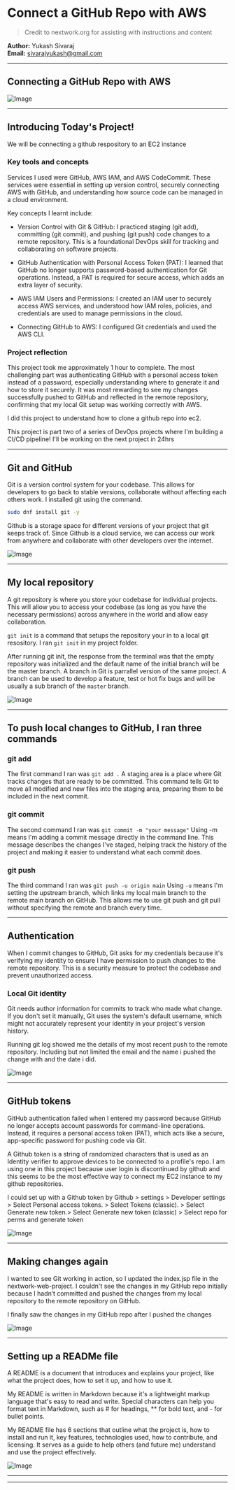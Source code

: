 # Connect a GitHub Repo with AWS

> Credit to nextwork.org for assisting with instructions and content

**Author:** Yukash Sivaraj  
**Email:** sivarajyukash@gmail.com

---

## Connecting a GitHub Repo with AWS

![Image](http://learn.nextwork.org/merry_vermilion_zany_llama/uploads/aws-devops-github_dd9d254e)

---

## Introducing Today's Project!

We will be connecting a github respository to an EC2 instance

### Key tools and concepts

Services I used were GitHub, AWS IAM, and AWS CodeCommit. These services were essential in setting up version control, securely connecting AWS with GitHub, and understanding how source code can be managed in a cloud environment.

Key concepts I learnt include:

- Version Control with Git & GitHub: I practiced staging (git add), committing (git commit), and pushing (git push) code changes to a remote repository. This is a foundational DevOps skill for tracking and collaborating on software projects.

- GitHub Authentication with Personal Access Token (PAT): I learned that GitHub no longer supports password-based authentication for Git operations. Instead, a PAT is required for secure access, which adds an extra layer of security.

- AWS IAM Users and Permissions: I created an IAM user to securely access AWS services, and understood how IAM roles, policies, and credentials are used to manage permissions in the cloud.

- Connecting GitHub to AWS: I configured Git credentials and used the AWS CLI.

### Project reflection

This project took me approximately 1 hour to complete. The most challenging part was authenticating GitHub with a personal access token instead of a password, especially understanding where to generate it and how to store it securely. It was most rewarding to see my changes successfully pushed to GitHub and reflected in the remote repository, confirming that my local Git setup was working correctly with AWS.

I did this project to understand how to clone a github repo into ec2.

This project is part two of a series of DevOps projects where I'm building a CI/CD pipeline! I'll be working on the next project in 24hrs

---

## Git and GitHub

Git is a version control system for your codebase. This allows for developers to go back to stable versions, collaborate without affecting each others work. I installed git using the command.

```bash
sudo dnf install git -y 
```

Github is a storage space for different versions of your project that git keeps track of. Since Github is a cloud service, we can access our work from anywhere and collaborate with other developers over the internet.

![Image](http://learn.nextwork.org/merry_vermilion_zany_llama/uploads/aws-devops-github_efaadbf7)

---

## My local repository

A git repository is where you store your codebase for individual projects. This will allow you to access your codebase (as long as you have the necessary permissions) across anywhere in the world and allow easy collaboration.

`git init`  is a command that setups the repository your in to a local git resository. I ran `git init` in my project folder.

After running git init, the response from the terminal was that the empty repository was initialized and the default name of the initial branch will be the master branch.  A branch in Git is parrallel version of the same project. A branch can be used to develop a feature, test or hot fix bugs and will be usually a sub branch of the `master` branch. 

![Image](http://learn.nextwork.org/merry_vermilion_zany_llama/uploads/aws-devops-github_7bf21bae)

---

## To push local changes to GitHub, I ran three commands

### git add

The first command I ran was `git add .` A staging area is a place where Git tracks changes that are ready to be committed. This command tells Git to move all modified and new files into the staging area, preparing them to be included in the next commit.

### git commit

The second command I ran was `git commit -m "your message"`
Using -m means I'm adding a commit message directly in the command line. This message describes the changes I've staged, helping track the history of the project and making it easier to understand what each commit does.

### git push

The third command I ran was `git push -u origin main`
Using `-u` means I'm setting the upstream branch, which links my local main branch to the remote main branch on GitHub. This allows me to use git push and git pull without specifying the remote and branch every time.

---

## Authentication

When I commit changes to GitHub, Git asks for my credentials because it's verifying my identity to ensure I have permission to push changes to the remote repository. This is a security measure to protect the codebase and prevent unauthorized access.

### Local Git identity

Git needs author information for commits to track who made what change. If you don't set it manually, Git uses the system's default username, which might not accurately represent your identity in your project's version history.

Running git log showed me the details of my most recent push to the remote repository. Including but not limited the email and the name i pushed the change with and the date i did.

![Image](http://learn.nextwork.org/merry_vermilion_zany_llama/uploads/aws-devops-github_9a27ee3b)

---

## GitHub tokens

GitHub authentication failed when I entered my password because GitHub no longer accepts account passwords for command-line operations. Instead, it requires a personal access token (PAT), which acts like a secure, app-specific password for pushing code via Git.

A Github token is a string of randomized characters that is used as an Identity verifier to approve devices to be connected to a profile's repo. I am using one in this project because user login is discontinued by github and this seems to be the most effective way to connect my EC2 instance to my github repositories.

I could set up with a Github token by 
Github > settings > Developer settings >  Select Personal access tokens. > Select Tokens (classic). > Select Generate new token.> Select Generate new token (classic) > Select repo for perms and generate token

![Image](http://learn.nextwork.org/merry_vermilion_zany_llama/uploads/aws-devops-github_fa11169d)

---

## Making changes again

I wanted to see Git working in action, so I updated the index.jsp file in the nextwork-web-project. I couldn't see the changes in my GitHub repo initially because I hadn’t committed and pushed the changes from my local repository to the remote repository on GitHub.

I finally saw the changes in my GitHub repo after I pushed the changes


![Image](http://learn.nextwork.org/merry_vermilion_zany_llama/uploads/aws-devops-github_6becb2bc)

---

## Setting up a READMe file

A README is a document that introduces and explains your project, like what the project does, how to set it up, and how to use it.

My README is written in Markdown because it's a lightweight markup language that's easy to read and write. Special characters can help you format text in Markdown, such as # for headings, ** for bold text, and - for bullet points.

My README file has 6 sections that outline what the project is, how to install and run it, key features, technologies used, how to contribute, and licensing. It serves as a guide to help others (and future me) understand and use the project effectively.

![Image](http://learn.nextwork.org/merry_vermilion_zany_llama/uploads/aws-devops-github_c94976902)

---

---
